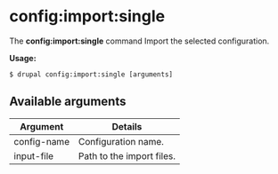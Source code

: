 # config:import:single
The **config:import:single** command Import the selected configuration.

**Usage:**
```
$ drupal config:import:single [arguments] 
```

## Available arguments
Argument | Details
---------|-------------
config-name | Configuration name.
input-file | Path to the import files.

